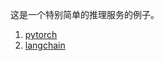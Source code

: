 这是一个特别简单的推理服务的例子。

 1. [pytorch](https://pytorch.org/tutorials/beginner/deep_learning_60min_blitz.html)
 2. [langchain](https://python.langchain.com/v0.1/docs/modules/data_connection/document_transformers/split_by_token/)